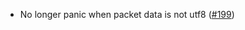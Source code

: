- No longer panic when packet data is not utf8
  ([#199](https://github.com/cosmos/ibc-rs/issues/199))